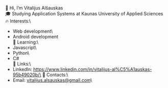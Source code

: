 👋 Hi, I’m Vitalijus Alšauskas\
🎓 Studying Application Systems at Kaunas University of Applied Sciences\
🔥 Interests:\
- Web development\
- Android development\
🌱 Learning:\
- Javascript\
- Python\
- C#\
💎 Links:\
- LinkedIn: https://www.linkedin.com/in/vitalijus-al%C5%A1auskas-95b49020b/\
📮 Contacts:\
- Email: vitalijus.alsauskas@gmail.com\
